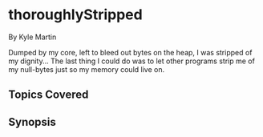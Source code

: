 # thoroughlyStripped

By Kyle Martin



Dumped by my core, left to bleed out bytes on the heap, I was stripped of my dignity... The last thing I could do was to let other programs strip me of my null-bytes just so my memory could live on.
## Topics Covered

## Synopsis

